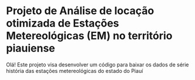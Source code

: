 
# Projeto de Análise de locação otimizada de Estações Metereológicas (EM) no território piauiense

Olá! Este projeto visa desenvolver um código para baixar os dados de série história das estações metereológicas do estado do Piauí